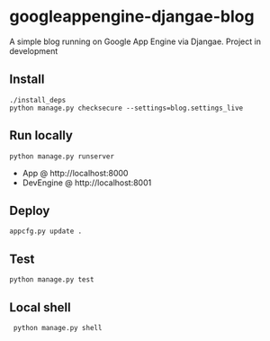 googleappengine-djangae-blog
============================

A simple blog running on Google App Engine via Djangae.
Project in development


Install
-------

    ./install_deps
    python manage.py checksecure --settings=blog.settings_live


Run locally
-----------

    python manage.py runserver

* App @ http://localhost:8000
* DevEngine @ http://localhost:8001

Deploy
------

    appcfg.py update .

Test
----

    python manage.py test


Local shell
-----------

     python manage.py shell
